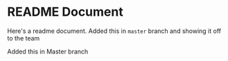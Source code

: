 # README Document

Here's a readme document. Added this in `master` branch and showing it off to the team

Added this in Master branch
